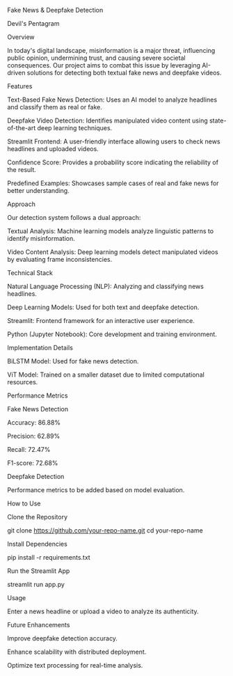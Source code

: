 Fake News & Deepfake Detection

Devil's Pentagram

Overview

In today's digital landscape, misinformation is a major threat, influencing public opinion, undermining trust, and causing severe societal consequences. Our project aims to combat this issue by leveraging AI-driven solutions for detecting both textual fake news and deepfake videos.

Features

Text-Based Fake News Detection: Uses an AI model to analyze headlines and classify them as real or fake.

Deepfake Video Detection: Identifies manipulated video content using state-of-the-art deep learning techniques.

Streamlit Frontend: A user-friendly interface allowing users to check news headlines and uploaded videos.

Confidence Score: Provides a probability score indicating the reliability of the result.

Predefined Examples: Showcases sample cases of real and fake news for better understanding.

Approach

Our detection system follows a dual approach:

Textual Analysis: Machine learning models analyze linguistic patterns to identify misinformation.

Video Content Analysis: Deep learning models detect manipulated videos by evaluating frame inconsistencies.

Technical Stack

Natural Language Processing (NLP): Analyzing and classifying news headlines.

Deep Learning Models: Used for both text and deepfake detection.

Streamlit: Frontend framework for an interactive user experience.

Python (Jupyter Notebook): Core development and training environment.

Implementation Details

BiLSTM Model: Used for fake news detection.

ViT Model: Trained on a smaller dataset due to limited computational resources.

Performance Metrics

Fake News Detection

Accuracy: 86.88%

Precision: 62.89%

Recall: 72.47%

F1-score: 72.68%

Deepfake Detection

Performance metrics to be added based on model evaluation.

How to Use

Clone the Repository

git clone https://github.com/your-repo-name.git
cd your-repo-name

Install Dependencies

pip install -r requirements.txt

Run the Streamlit App

streamlit run app.py

Usage

Enter a news headline or upload a video to analyze its authenticity.

Future Enhancements

Improve deepfake detection accuracy.

Enhance scalability with distributed deployment.

Optimize text processing for real-time analysis.
